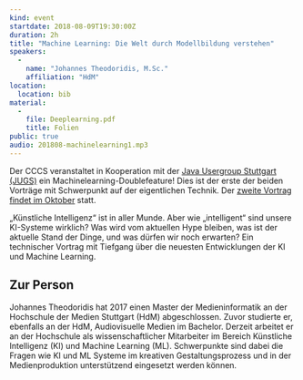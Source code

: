 ```yaml
---
kind: event
startdate: 2018-08-09T19:30:00Z
duration: 2h
title: "Machine Learning: Die Welt durch Modellbildung verstehen"
speakers:
  -
    name: "Johannes Theodoridis, M.Sc."
    affiliation: "HdM"
location:
  location: bib
material:
  -
    file: Deeplearning.pdf
    title: Folien
public: true
audio: 201808-machinelearning1.mp3
---
```

Der CCCS veranstaltet in Kooperation mit der [Java Usergroup Stuttgart (JUGS)](https://www.jugs.org/)
ein Machinelearning-Doublefeature! Dies ist der erste der beiden Vorträge
mit Schwerpunkt auf der eigentlichen Technik.
Der [zweite Vortrag findet im Oktober](/events/201810-machinelearning2/) statt.

„Künstliche Intelligenz“ ist in aller Munde.
Aber wie „intelligent“ sind unsere KI-Systeme wirklich?
Was wird vom aktuellen Hype bleiben, was ist der aktuelle Stand der Dinge,
und was dürfen wir noch erwarten?
Ein technischer Vortrag mit Tiefgang über die neuesten Entwicklungen der KI und Machine Learning.

## Zur Person

Johannes Theodoridis hat 2017 einen Master der Medieninformatik an der Hochschule der Medien Stuttgart (HdM) abgeschlossen. Zuvor studierte er, ebenfalls an der HdM, Audiovisuelle Medien im Bachelor. Derzeit arbeitet er an der Hochschule als wissenschaftlicher Mitarbeiter im Bereich Künstliche Intelligenz (KI) und Machine Learning (ML). Schwerpunkte sind dabei die Fragen wie KI und ML Systeme im kreativen Gestaltungsprozess und in der Medienproduktion unterstützend eingesetzt werden können.
